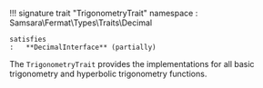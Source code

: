 !!! signature trait "TrigonometryTrait"
    namespace
    :   Samsara\Fermat\Types\Traits\Decimal
    
    satisfies
    :   **DecimalInterface** (partially)

The `TrigonometryTrait` provides the implementations for all basic trigonometry and hyperbolic trigonometry functions.